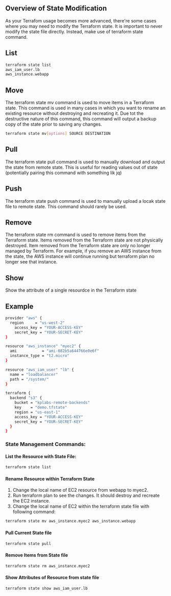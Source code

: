 ## Overview of State Modification
As your Terrafom usage becomes more advanced, there're some cases where you may need to modify the Terraform state. It is important to never modify the state file directly. Instead, make use of terraform state command. 

## List
```sh
terraform state list
aws_iam_user.lb
aws_instance.webapp
```

## Move
The terraform state mv command is used to move items in a Terraform state.
This command is used in many cases in which you want to rename an existing resource without destroying and recreating it. Due tot the destructive nature of this command, this command will output a backup copy of the state prior to saving any changes.
```sh
terraform state mv[options] SOURCE DESTINATION
```

## Pull
The terraform state pull command is used to manually download and output the state from remote state. This is useful for reading values out of state (potentially pairing this command with something lik jq)

## Push
The terraform state push command is used to manually upload a locak state file to remote state. This command should rarely be used. 

## Remove
The terraform state rm command is used to remove items from the Terraform state. Items removed from the Terraform state are not physically destroyed. Item removed from the Terraform state are only no longer managed by Terraform. For example, if you remove an AWS instance from the state, the AWS instance will continue running but terraform plan no longer see that instance. 

## Show
Show the attribute of a single resourdce in the Terraform state

## Example

```sh
provider "aws" {
  region     = "us-west-2"
    access_key = "YOUR-ACCESS-KEY"
    secret_key = "YOUR-SECRET-KEY"
}

resource "aws_instance" "myec2" {
  ami           = "ami-082b5a644766e0e6f"
  instance_type = "t2.micro"
}

resource "aws_iam_user" "lb" {
  name = "loadbalancer"
  path = "/system/"
}

terraform {
  backend "s3" {
    bucket = "kplabs-remote-backends"
    key    = "demo.tfstate"
    region = "us-east-1"
    access_key = "YOUR-ACCESS-KEY"
    secret_key = "YOUR-SECRET-KEY"
  }
}
```

### State Management Commands:

#### List the Resource with State File:
```sh
terraform state list
```
#### Rename Resource within Terraform State
1. Change the local name of EC2 resource from webapp to myec2. 
2. Run terraform plan to see the changes. It should destroy and recreate the EC2 instance.
3. Change the local name of EC2 within the terraform state file with following command:

```sh
terraform state mv aws_instance.myec2 aws_instance.webapp
```
#### Pull Current State file
```sh
terraform state pull
```
#### Remove Items from State file
```sh
terraform state rm aws_instance.myec2 
```
#### Show Attributes of Resource from state file
```sh
terraform state show aws_iam_user.lb
```

